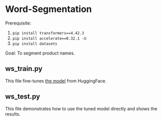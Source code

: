 # Word-Segmentation
Prerequisite: <br>
1. ```pip install transformers==4.42.3```
2. ```pip install accelerate==0.32.1 -U```
3. ```pip install datasets```

Goal: To segment product names.
## ws_train.py
This file fine-tunes [the model](<https://huggingface.co/ckiplab/bert-base-chinese-ws>) from HuggingFace.
## ws_test.py
This file demonstrates how to use the tuned model directly and shows the results.
